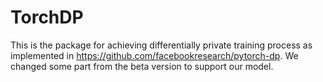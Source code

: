 # TorchDP

This is the package for achieving differentially private training process as implemented in <https://github.com/facebookresearch/pytorch-dp>. We changed some part from the beta version to support our model.